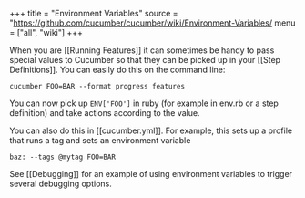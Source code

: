 +++
title = "Environment Variables"
source = "https://github.com/cucumber/cucumber/wiki/Environment-Variables/
menu = ["all", "wiki"]
+++

When you are \[\[Running Features\]\] it can sometimes be handy to pass special values to Cucumber so that they can be picked up in your \[\[Step Definitions\]\]. You can easily do this on the command line:

    cucumber FOO=BAR --format progress features

You can now pick up <code>ENV\['FOO'\]</code> in ruby (for example in env.rb or a step definition) and take actions according to the value.

You can also do this in \[\[cucumber.yml\]\]. For example, this sets up a profile that runs a tag and sets an environment variable

    baz: --tags @mytag FOO=BAR

See \[\[Debugging\]\] for an example of using environment variables to trigger several debugging options.
